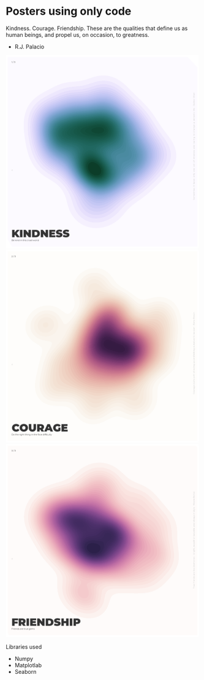 # Posters using only code

Kindness. Courage. Friendship. These are the qualities that define us as human beings, and propel us, on occasion, to greatness.
- R.J. Palacio

<img src="https://github.com/hetnagda/hello-world-25-Homework/blob/main/week04-generative-artwork/posters/poster-1-kindness.png" width="600" height="auto">
<br/>
<img src="https://github.com/hetnagda/hello-world-25-Homework/blob/main/week04-generative-artwork/posters/poster-2-courage.png" width="600" height="auto">
<br/>
<img src="https://github.com/hetnagda/hello-world-25-Homework/blob/main/week04-generative-artwork/posters/poster-3-friendship.png" width="600" height="auto">
<br/>

Libraries used
- Numpy
- Matplotlab
- Seaborn

